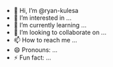 - 👋 Hi, I’m @ryan-kulesa
- 👀 I’m interested in ...
- 🌱 I’m currently learning ...
- 💞️ I’m looking to collaborate on ...
- 📫 How to reach me ...
- 😄 Pronouns: ...
- ⚡ Fun fact: ...

<!---
ryan-kulesa/ryan-kulesa is a ✨ special ✨ repository because its `README.md` (this file) appears on your GitHub profile.
You can click the Preview link to take a look at your changes.
--->
